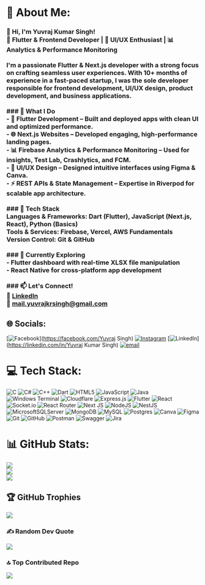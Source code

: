 # 💫 About Me:
### 👋 Hi, I'm Yuvraj Kumar Singh!  <br>🚀 **Flutter & Frontend Developer** | 🎨 UI/UX Enthusiast | 📊 Analytics & Performance Monitoring  <br><br>I'm a passionate **Flutter & Next.js developer** with a strong focus on crafting seamless user experiences. With **10+ months of experience** in a fast-paced startup, I was the **sole developer** responsible for **frontend development, UI/UX design, product development, and business applications**.  <br><br>### 🔹 What I Do  <br>- **📱 Flutter Development** – Built and deployed apps with clean UI and optimized performance.  <br>- **🌐 Next.js Websites** – Developed engaging, high-performance landing pages.  <br>- **📊 Firebase Analytics & Performance Monitoring** – Used for insights, Test Lab, Crashlytics, and FCM.  <br>- **🎨 UI/UX Design** – Designed intuitive interfaces using **Figma & Canva**.  <br>- **⚡ REST APIs & State Management** – Expertise in **Riverpod** for scalable app architecture.  <br><br>### 📌 Tech Stack  <br>**Languages & Frameworks:** Dart (Flutter), JavaScript (Next.js, React), Python (Basics)  <br>**Tools & Services:** Firebase, Vercel, AWS Fundamentals  <br>**Version Control:** Git & GitHub  <br><br>### 🌱 Currently Exploring  <br>- Flutter dashboard with real-time XLSX file manipulation  <br>- React Native for cross-platform app development  <br><br>### 📫 Let's Connect!  <br>💼 [LinkedIn](https://www.linkedin.com/in/yuvrajkumarsingh)  <br>📧 mail.yuvrajkrsingh@gmail.com  


## 🌐 Socials:
[![Facebook](https://img.shields.io/badge/Facebook-%231877F2.svg?logo=Facebook&logoColor=white)](https://facebook.com/Yuvraj Singh) [![Instagram](https://img.shields.io/badge/Instagram-%23E4405F.svg?logo=Instagram&logoColor=white)](https://instagram.com/yuvi_unofficial) [![LinkedIn](https://img.shields.io/badge/LinkedIn-%230077B5.svg?logo=linkedin&logoColor=white)](https://linkedin.com/in/Yuvraj Kumar Singh) [![email](https://img.shields.io/badge/Email-D14836?logo=gmail&logoColor=white)](mailto:mail.yuvrajkrsingh@gmail.com) 

# 💻 Tech Stack:
![C](https://img.shields.io/badge/c-%2300599C.svg?style=for-the-badge&logo=c&logoColor=white) ![C#](https://img.shields.io/badge/c%23-%23239120.svg?style=for-the-badge&logo=csharp&logoColor=white) ![C++](https://img.shields.io/badge/c++-%2300599C.svg?style=for-the-badge&logo=c%2B%2B&logoColor=white) ![Dart](https://img.shields.io/badge/dart-%230175C2.svg?style=for-the-badge&logo=dart&logoColor=white) ![HTML5](https://img.shields.io/badge/html5-%23E34F26.svg?style=for-the-badge&logo=html5&logoColor=white) ![JavaScript](https://img.shields.io/badge/javascript-%23323330.svg?style=for-the-badge&logo=javascript&logoColor=%23F7DF1E) ![Java](https://img.shields.io/badge/java-%23ED8B00.svg?style=for-the-badge&logo=openjdk&logoColor=white) ![Windows Terminal](https://img.shields.io/badge/Windows%20Terminal-%234D4D4D.svg?style=for-the-badge&logo=windows-terminal&logoColor=white) ![Cloudflare](https://img.shields.io/badge/Cloudflare-F38020?style=for-the-badge&logo=Cloudflare&logoColor=white) ![Express.js](https://img.shields.io/badge/express.js-%23404d59.svg?style=for-the-badge&logo=express&logoColor=%2361DAFB) ![Flutter](https://img.shields.io/badge/Flutter-%2302569B.svg?style=for-the-badge&logo=Flutter&logoColor=white) ![React](https://img.shields.io/badge/react-%2320232a.svg?style=for-the-badge&logo=react&logoColor=%2361DAFB) ![Socket.io](https://img.shields.io/badge/Socket.io-black?style=for-the-badge&logo=socket.io&badgeColor=010101) ![React Router](https://img.shields.io/badge/React_Router-CA4245?style=for-the-badge&logo=react-router&logoColor=white) ![Next JS](https://img.shields.io/badge/Next-black?style=for-the-badge&logo=next.js&logoColor=white) ![NodeJS](https://img.shields.io/badge/node.js-6DA55F?style=for-the-badge&logo=node.js&logoColor=white) ![NestJS](https://img.shields.io/badge/nestjs-%23E0234E.svg?style=for-the-badge&logo=nestjs&logoColor=white) ![MicrosoftSQLServer](https://img.shields.io/badge/Microsoft%20SQL%20Server-CC2927?style=for-the-badge&logo=microsoft%20sql%20server&logoColor=white) ![MongoDB](https://img.shields.io/badge/MongoDB-%234ea94b.svg?style=for-the-badge&logo=mongodb&logoColor=white) ![MySQL](https://img.shields.io/badge/mysql-4479A1.svg?style=for-the-badge&logo=mysql&logoColor=white) ![Postgres](https://img.shields.io/badge/postgres-%23316192.svg?style=for-the-badge&logo=postgresql&logoColor=white) ![Canva](https://img.shields.io/badge/Canva-%2300C4CC.svg?style=for-the-badge&logo=Canva&logoColor=white) ![Figma](https://img.shields.io/badge/figma-%23F24E1E.svg?style=for-the-badge&logo=figma&logoColor=white) ![Git](https://img.shields.io/badge/git-%23F05033.svg?style=for-the-badge&logo=git&logoColor=white) ![GitHub](https://img.shields.io/badge/github-%23121011.svg?style=for-the-badge&logo=github&logoColor=white) ![Postman](https://img.shields.io/badge/Postman-FF6C37?style=for-the-badge&logo=postman&logoColor=white) ![Swagger](https://img.shields.io/badge/-Swagger-%23Clojure?style=for-the-badge&logo=swagger&logoColor=white) ![Jira](https://img.shields.io/badge/jira-%230A0FFF.svg?style=for-the-badge&logo=jira&logoColor=white)
# 📊 GitHub Stats:
![](https://github-readme-stats.vercel.app/api?username=yuvisingh01&theme=dark&hide_border=false&include_all_commits=true&count_private=true)<br/>
![](https://github-readme-streak-stats.herokuapp.com/?user=yuvisingh01&theme=dark&hide_border=false)<br/>
![](https://github-readme-stats.vercel.app/api/top-langs/?username=yuvisingh01&theme=dark&hide_border=false&include_all_commits=true&count_private=true&layout=compact)

## 🏆 GitHub Trophies
![](https://github-profile-trophy.vercel.app/?username=yuvisingh01&theme=radical&no-frame=false&no-bg=false&margin-w=4)

### ✍️ Random Dev Quote
![](https://quotes-github-readme.vercel.app/api?type=horizontal&theme=radical)

### 🔝 Top Contributed Repo
![](https://github-contributor-stats.vercel.app/api?username=yuvisingh01&limit=5&theme=dark&combine_all_yearly_contributions=true)

